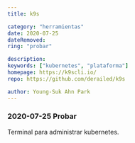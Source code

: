 ```yaml
---
title: k9s

category: "herramientas"
date: 2020-07-25
dateRemoved: 
ring: "probar"

description: 
keywords: ["kubernetes", "plataforma"]
homepage: https://k9scli.io/
repo: https://github.com/derailed/k9s

author: Young-Suk Ahn Park
---
```


### 2020-07-25 Probar

Terminal para administrar kubernetes.